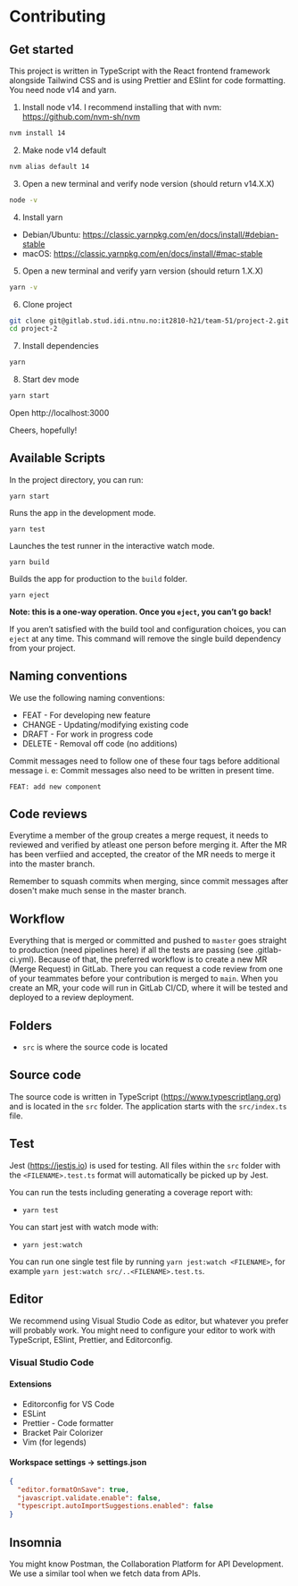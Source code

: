 # Contributing

## Get started

This project is written in TypeScript with the React frontend framework alongside Tailwind CSS and is using Prettier and ESlint for code formatting. You need node v14 and yarn.

1. Install node v14. I recommend installing that with nvm: https://github.com/nvm-sh/nvm

```sh
nvm install 14
```

2. Make node v14 default

```sh
nvm alias default 14
```

3. Open a new terminal and verify node version (should return v14.X.X)

```sh
node -v
```

4. Install yarn

- Debian/Ubuntu: https://classic.yarnpkg.com/en/docs/install/#debian-stable
- macOS: https://classic.yarnpkg.com/en/docs/install/#mac-stable

5. Open a new terminal and verify yarn version (should return 1.X.X)

```sh
yarn -v
```

6. Clone project

```sh
git clone git@gitlab.stud.idi.ntnu.no:it2810-h21/team-51/project-2.git
cd project-2
```

7. Install dependencies

```sh
yarn
```

8. Start dev mode

```sh
yarn start
```

Open http://localhost:3000

Cheers, hopefully!

## Available Scripts

In the project directory, you can run:

`yarn start`

Runs the app in the development mode.

`yarn test`

Launches the test runner in the interactive watch mode.

`yarn build`

Builds the app for production to the `build` folder.

`yarn eject`

**Note: this is a one-way operation. Once you `eject`, you can’t go back!**

If you aren’t satisfied with the build tool and configuration choices, you can `eject` at any time. This command will remove the single build dependency from your project.

## Naming conventions

We use the following naming conventions:

- FEAT - For developing new feature
- CHANGE - Updating/modifying existing code
- DRAFT - For work in progress code
- DELETE - Removal off code (no additions)

Commit messages need to follow one of these four tags before additional message i. e:
Commit messages also need to be written in present time.

`FEAT: add new component`

## Code reviews

Everytime a member of the group creates a merge request, it needs to reviewed and verified by atleast one person before merging it.
After the MR has been verfiied and accepted, the creator of the MR needs to merge it into the master branch.

Remember to squash commits when merging, since commit messages after dosen't make much sense in the master branch.

## Workflow

Everything that is merged or committed and pushed to `master` goes straight to production (need pipelines here) if all the tests are passing (see .gitlab-ci.yml). Because of that, the preferred workflow is to create a new MR (Merge Request) in GitLab. There you can request a code review from one of your teammates before your contribution is merged to `main`. When you create an MR, your code will run in GitLab CI/CD, where it will be tested and deployed to a review deployment.

## Folders

- `src` is where the source code is located

## Source code

The source code is written in TypeScript (https://www.typescriptlang.org) and is located in the `src` folder. The application starts with the `src/index.ts` file.

## Test

Jest (https://jestjs.io) is used for testing. All files within the `src` folder with the `<FILENAME>.test.ts` format will automatically be picked up by Jest.

You can run the tests including generating a coverage report with:

- `yarn test`

You can start jest with watch mode with:

- `yarn jest:watch`

You can run one single test file by running `yarn jest:watch <FILENAME>`, for example `yarn jest:watch src/..<FILENAME>.test.ts`.

## Editor

We recommend using Visual Studio Code as editor, but whatever you prefer will probably work. You might need to configure your editor to work with TypeScript, ESlint, Prettier, and Editorconfig.

### Visual Studio Code

#### Extensions

- Editorconfig for VS Code
- ESLint
- Prettier - Code formatter
- Bracket Pair Colorizer
- Vim (for legends)

#### Workspace settings -> settings.json

```json
{
  "editor.formatOnSave": true,
  "javascript.validate.enable": false,
  "typescript.autoImportSuggestions.enabled": false
}
```

## Insomnia

You might know Postman, the Collaboration Platform for API Development. We use a similar tool when we fetch data from APIs.
